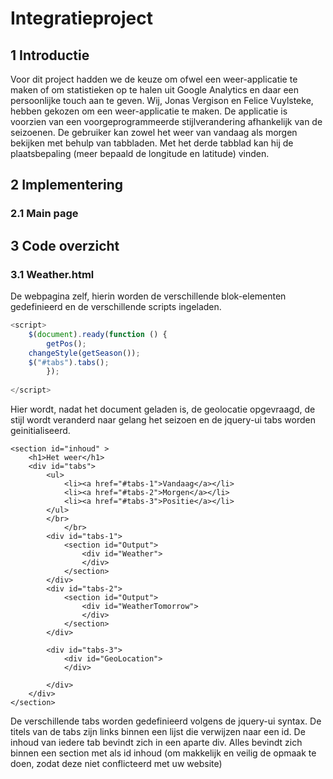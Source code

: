 Integratieproject
=================

1  Introductie 
---------------

Voor dit project hadden we de keuze om ofwel een weer-applicatie te maken of om statistieken op te halen uit Google Analytics en daar een persoonlijke touch aan te geven. Wij, Jonas Vergison en Felice Vuylsteke, hebben gekozen om een weer-applicatie te maken. 
De applicatie is voorzien van een voorgeprogrammeerde stijlverandering afhankelijk van de seizoenen. De gebruiker kan zowel het weer van vandaag als morgen bekijken met behulp van tabbladen. Met het derde tabblad kan hij de plaatsbepaling (meer bepaald de longitude en latitude) vinden.

2  Implementering
------------------
### 2.1  Main page



3  Code overzicht
------------------
### 3.1  Weather.html

De webpagina zelf, hierin worden de verschillende blok-elementen gedefinieerd en de verschillende scripts ingeladen.
``` javascript
<script>
    $(document).ready(function () {
        getPos();
	changeStyle(getSeason());
	$("#tabs").tabs();     
	    });    
 
</script>
```

Hier wordt, nadat het document geladen is, de geolocatie opgevraagd, de stijl wordt veranderd naar gelang het seizoen en de jquery-ui tabs worden geinitialiseerd.

```
<section id="inhoud" >
    <h1>Het weer</h1>
	<div id="tabs">
		<ul>
			<li><a href="#tabs-1">Vandaag</a></li>
			<li><a href="#tabs-2">Morgen</a></li>
			<li><a href="#tabs-3">Positie</a></li>
		</ul>
		</br>
      		</br>
		<div id="tabs-1">
			<section id="Output">
				<div id="Weather">
				</div>	
			</section>
		</div>
		<div id="tabs-2">
			<section id="Output">
				<div id="WeatherTomorrow">
				</div>
			</section>
		</div>
	
		<div id="tabs-3">
			<div id="GeoLocation">
			</div>

		</div>
    </div>
</section>
```
De verschillende tabs worden gedefinieerd volgens de jquery-ui syntax. De titels van de tabs zijn links binnen een lijst die verwijzen naar een id. De inhoud van iedere tab bevindt zich in een aparte div.
Alles bevindt zich binnen een section met als id inhoud (om makkelijk en veilig de opmaak te doen, zodat deze niet conflicteerd met uw website)




